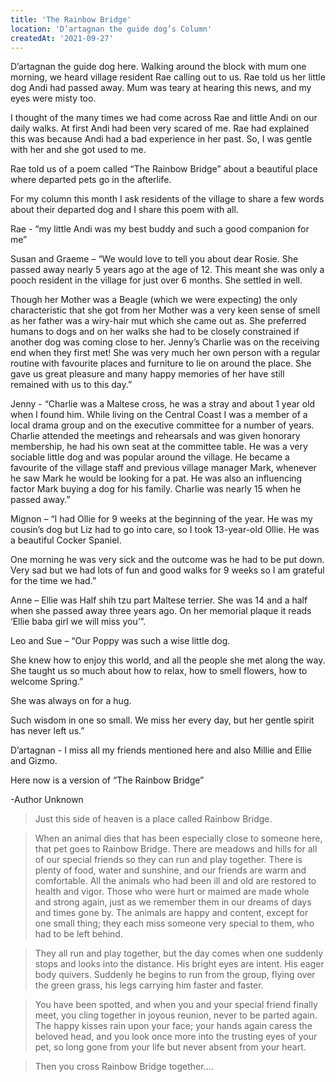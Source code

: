 ```yaml
---
title: 'The Rainbow Bridge'
location: 'D’artagnan the guide dog’s Column'
createdAt: '2021-09-27'
---
```

D’artagnan the guide dog here. Walking around the block with mum one morning, we heard village resident Rae calling out to us. Rae told us her little dog Andi had passed away. Mum was teary at hearing this news, and my eyes were misty too.

I thought of the many times we had come across Rae and little Andi on our daily walks. At first Andi had been very scared of me. Rae had explained this was because Andi had a bad experience in her past. So, I was gentle with her and she got used to me.

Rae told us of a poem called “The Rainbow Bridge” about a beautiful place where departed pets go in the afterlife.

For my column this month I ask residents of the village to share a few words about their departed dog and I share this poem with all.

Rae - “my little Andi was my best buddy and such a good companion for me”

Susan and Graeme – “We would love to tell you about dear Rosie. She passed away nearly 5 years ago at the age of 12. This meant she was only a pooch resident in the village for just over 6 months. She settled in well.

Though her Mother was a Beagle (which we were expecting) the only characteristic that she got from her Mother was a very keen sense of smell as her father was a wiry-hair mut which she came out as. She preferred humans to dogs and on her walks she had to be closely constrained if another dog was coming close to her. Jenny’s Charlie was on the receiving end when they first met! She was very much her own person with a regular routine with favourite places and furniture to lie on around the place. She gave us great pleasure and many happy memories of her have still remained with us to this day.”

Jenny - “Charlie was a Maltese cross, he was a stray and about 1 year old when I found him. While living on the Central Coast I was a member of a local drama group and on the executive committee for a number of years. Charlie attended the meetings and rehearsals and was given honorary membership, he had his own seat at the committee table. He was a very sociable little dog and was popular around the village. He became a favourite of the village staff and previous village manager Mark, whenever he saw Mark he would be looking for a pat. He was also an influencing factor Mark buying a dog for his family. Charlie was nearly 15 when he passed away.”

Mignon – “I had Ollie for 9 weeks at the beginning of the year. He was my cousin’s dog but Liz had to go into care, so I took 13-year-old Ollie. He was a beautiful Cocker Spaniel.

One morning he was very sick and the outcome was he had to be put down. Very sad but we had lots of fun and good walks for 9 weeks so I am grateful for the time we had.”

Anne – Ellie was Half shih tzu part Maltese terrier. She was 14 and a half when she passed away three years ago. On her memorial plaque it reads ‘Ellie baba girl we will miss you’”.

Leo and Sue – “Our Poppy was such a wise little dog.

She knew how to enjoy this world, and all the people she met along the way. She taught us so much about how to relax, how to smell flowers, how to welcome Spring.”

She was always on for a hug.

Such wisdom in one so small. We miss her every day, but her gentle spirit has never left us.”

D’artagnan - I miss all my friends mentioned here and also Millie and Ellie and Gizmo.

Here now is a version of “The Rainbow Bridge”

-Author Unknown

> Just this side of heaven is a place called Rainbow Bridge.

> When an animal dies that has been especially close to someone here, that pet goes to Rainbow Bridge. There are meadows and hills for all of our special friends so they can run and play together. There is plenty of food, water and sunshine, and our friends are warm and comfortable.
All the animals who had been ill and old are restored to health and vigor. Those who were hurt or maimed are made whole and strong again, just as we remember them in our dreams of days and times gone by. The animals are happy and content, except for one small thing; they each miss someone very special to them, who had to be left behind.

> They all run and play together, but the day comes when one suddenly stops and looks into the distance. His bright eyes are intent. His eager body quivers. Suddenly he begins to run from the group, flying over the green grass, his legs carrying him faster and faster.

> You have been spotted, and when you and your special friend finally meet, you cling together in joyous reunion, never to be parted again. The happy kisses rain upon your face; your hands again caress the beloved head, and you look once more into the trusting eyes of your pet, so long gone from your life but never absent from your heart.

> Then you cross Rainbow Bridge together....